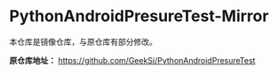 # PythonAndroidPresureTest-Mirror

本仓库是镜像仓库，与原仓库有部分修改。

**原仓库地址：** https://github.com/GeekSi/PythonAndroidPresureTest